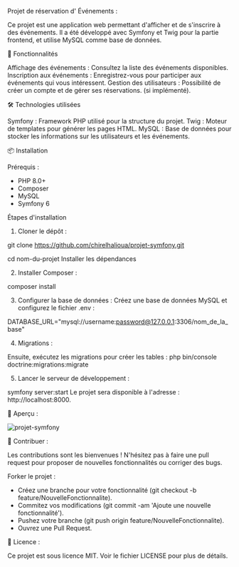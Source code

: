 Projet de réservation d' Événements : 

Ce projet est une application web permettant d'afficher et de s'inscrire à des événements. Il a été développé avec Symfony et Twig pour la partie frontend, et utilise MySQL comme base de données.

🚀 Fonctionnalités

Affichage des événements : Consultez la liste des événements disponibles.
Inscription aux événements : Enregistrez-vous pour participer aux événements qui vous intéressent.
Gestion des utilisateurs : Possibilité de créer un compte et de gérer ses réservations.  (si implémenté).

🛠️ Technologies utilisées

Symfony : Framework PHP utilisé pour la structure du projet.
Twig : Moteur de templates pour générer les pages HTML.
MySQL : Base de données pour stocker les informations sur les utilisateurs et les événements.

📦 Installation

Prérequis : 
- PHP 8.0+
- Composer
- MySQL
- Symfony 6
  
Étapes d'installation

1) Cloner le dépôt :
   
git clone https://github.com/chirelhalioua/projet-symfony.git

cd nom-du-projet
Installer les dépendances

2) Installer Composer :
   
composer install

3) Configurer la base de données : 
Créez une base de données MySQL et configurez le fichier .env :

DATABASE_URL="mysql://username:password@127.0.0.1:3306/nom_de_la_base"

4) Migrations :
   
Ensuite, exécutez les migrations pour créer les tables :
php bin/console doctrine:migrations:migrate

5) Lancer le serveur de développement :
   
symfony server:start
Le projet sera disponible à l'adresse : http://localhost:8000.

🎨 Aperçu : 

![projet-symfony](https://github.com/user-attachments/assets/b8f281b9-af7b-4fc2-82aa-21a4c8258cc7)

🤝 Contribuer : 

Les contributions sont les bienvenues ! N'hésitez pas à faire une pull request pour proposer de nouvelles fonctionnalités ou corriger des bugs.

Forker le projet : 

- Créez une branche pour votre fonctionnalité (git checkout -b feature/NouvelleFonctionnalite).
- Commitez vos modifications (git commit -am 'Ajoute une nouvelle fonctionnalité').
- Pushez votre branche (git push origin feature/NouvelleFonctionnalite).
- Ouvrez une Pull Request.

📜 Licence : 

Ce projet est sous licence MIT. Voir le fichier LICENSE pour plus de détails.
